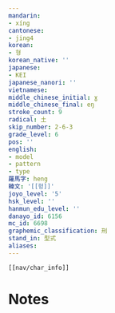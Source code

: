 ```yaml
---
mandarin:
- xíng
cantonese:
- jing4
korean:
- 형
korean_native: ''
japanese:
- KEI
japanese_nanori: ''
vietnamese:
middle_chinese_initial: ɣ
middle_chinese_final: eŋ
stroke_count: 9
radical: 土
skip_number: 2-6-3
grade_level: 6
pos: ''
english:
- model
- pattern
- type
羅馬字: heng
韓文: '[[헝]]'
joyo_level: '5'
hsk_level: ''
hanmun_edu_level: ''
danayo_id: 6156
mc_id: 6698
graphemic_classification: 刑
stand_in: 型式
aliases:
---
```

```meta-bind-embed
[[nav/char_info]]
```

# Notes
